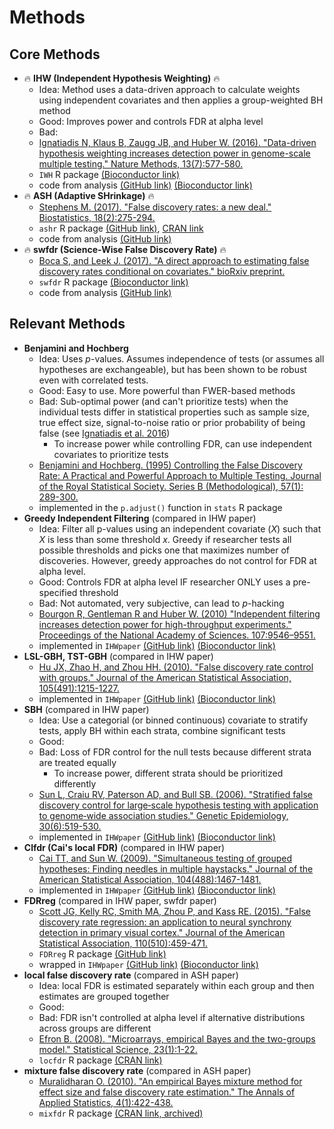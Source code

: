 # Methods

## Core Methods
- :fire: **IHW (Independent Hypothesis Weighting)** :fire:
  - Idea: Method uses a data-driven approach to calculate weights using independent covariates and then applies a group-weighted BH method
  - Good: Improves power and controls FDR at alpha level
  - Bad: 
  - [Ignatiadis N, Klaus B, Zaugg JB, and Huber W. (2016). "Data-driven hypothesis weighting increases detection power in genome-scale multiple testing." Nature Methods, 13(7):577-580.](https://www.ncbi.nlm.nih.gov/pubmed/27240256)
  - `IWH` R package [(Bioconductor link)](https://bioconductor.org/packages/release/bioc/html/IHW.html)
  - code from analysis [(GitHub link)](https://github.com/nignatiadis/IHWpaper/) [(Bioconductor link)](http://bioconductor.org/packages/release/data/experiment/html/IHWpaper.html)
- :fire: **ASH (Adaptive SHrinkage)** :fire:
  - [Stephens M. (2017). "False discovery rates: a new deal." Biostatistics, 18(2):275-294.](https://www.ncbi.nlm.nih.gov/pubmed/27756721)
  - `ashr` R package [(GitHub link)](https://github.com/stephens999/ashr), [CRAN link](https://cran.r-project.org/web/packages/ashr/index.html)
  - code from analysis [(GitHub link)](https://github.com/stephenslab/ash)
- :fire: **swfdr (Science-Wise False Discovery Rate)** :fire:
  - [Boca S, and Leek J. (2017). "A direct approach to estimating false discovery rates conditional on covariates." bioRxiv preprint.](http://www.biorxiv.org/content/early/2017/07/25/035675)
  - `swfdr` R package [(Bioconductor link)](https://bioconductor.org/packages/release/bioc/html/swfdr.html)
  - code from analysis [(GitHub link)](https://github.com/SiminaB/Fdr-regression)

## Relevant Methods
- **Benjamini and Hochberg**
  - Idea: Uses *p*-values. Assumes independence of tests (or assumes all hypotheses are exchangeable), but has been shown to be robust even with correlated tests. 
  - Good: Easy to use. More powerful than FWER-based methods
  - Bad: Sub-optimal power (and can't prioritize tests) when the individual tests differ in statistical properties such as sample size, true effect size, signal-to-noise ratio or prior probability of being false (see [Ignatiadis et al. 2016](https://www.ncbi.nlm.nih.gov/pubmed/27240256)) 
    - To increase power while controlling FDR, can use independent covariates to prioritize tests 
  - [Benjamini and Hochberg. (1995) Controlling the False Discovery Rate: A Practical and Powerful Approach to Multiple Testing. Journal of the Royal Statistical Society. Series B (Methodological), 57(1): 289-300.](http://www.stat.purdue.edu/~doerge/BIOINFORM.D/FALL06/Benjamini%20and%20Y%20FDR.pdf)
  - implemented in the `p.adjust()` function in `stats` R package
- **Greedy Independent Filtering** (compared in IHW paper)
  - Idea: Filter all p-values using an independent covariate ($X$) such that $X$ is less than some threshold $x$. Greedy if researcher tests all possible thresholds and picks one that maximizes number of discoveries. However, greedy approaches do not control for FDR at alpha level. 
  - Good: Controls FDR at alpha level IF researcher ONLY uses a pre-specified threshold
  - Bad: Not automated, very subjective, can lead to *p*-hacking
  - [Bourgon R, Gentleman R and Huber W. (2010) "Independent filtering increases detection power for high-throughput experiments." Proceedings of the National Academy of Sciences. 107:9546–9551.](http://www.pnas.org/content/107/21/9546.long)
  - implemented in `IHWpaper` [(GitHub link)](https://github.com/nignatiadis/IHWpaper/) [(Bioconductor link)](http://bioconductor.org/packages/release/data/experiment/html/IHWpaper.html)
- **LSL-GBH, TST-GBH** (compared in IHW paper)
  - [Hu JX, Zhao H, and Zhou HH. (2010). "False discovery rate control with groups." Journal of the American Statistical Association, 105(491):1215-1227.](https://www.ncbi.nlm.nih.gov/pmc/articles/PMC3175141/)
  - implemented in `IHWpaper` [(GitHub link)](https://github.com/nignatiadis/IHWpaper/) [(Bioconductor link)](http://bioconductor.org/packages/release/data/experiment/html/IHWpaper.html)
- **SBH** (compared in IHW paper)
  - Idea: Use a categorial (or binned continuous) covariate to stratify tests, apply BH within each strata, combine significant tests
  - Good: 
  - Bad: Loss of FDR control for the null tests because different strata are treated equally
    - To increase power, different strata should be prioritized differently
  - [Sun L, Craiu RV, Paterson AD, and Bull SB. (2006). "Stratified false discovery control for large‐scale hypothesis testing with application to genome‐wide association studies." Genetic Epidemiology, 30(6):519-530.](https://www.ncbi.nlm.nih.gov/pubmed/16800000)
  - implemented in `IHWpaper` [(GitHub link)](https://github.com/nignatiadis/IHWpaper/) [(Bioconductor link)](http://bioconductor.org/packages/release/data/experiment/html/IHWpaper.html)
- **Clfdr (Cai's local FDR)** (compared in IHW paper)
  - [Cai TT, and Sun W. (2009). "Simultaneous testing of grouped hypotheses: Finding needles in multiple haystacks." Journal of the American Statistical Association, 104(488):1467-1481.](https://pdfs.semanticscholar.org/b757/c6ca12e6db25a258d1078994e3ad96e18f06.pdf)
  - implemented in `IHWpaper` [(GitHub link)](https://github.com/nignatiadis/IHWpaper/) [(Bioconductor link)](http://bioconductor.org/packages/release/data/experiment/html/IHWpaper.html)
- **FDRreg** (compared in IHW paper, swfdr paper)
  - [Scott JG, Kelly RC, Smith MA, Zhou P, and Kass RE. (2015). "False discovery rate regression: an application to neural synchrony detection in primary visual cortex." Journal of the American Statistical Association, 110(510):459-471.](https://www.ncbi.nlm.nih.gov/pmc/articles/PMC4743052/)
  - `FDRreg` R package [(GitHub link)](https://github.com/jgscott/FDRreg)
  - wrapped in `IHWpaper` [(GitHub link)](https://github.com/nignatiadis/IHWpaper/) [(Bioconductor link)](http://bioconductor.org/packages/release/data/experiment/html/IHWpaper.html)
- **local false discovery rate** (compared in ASH paper)
  - Idea: local FDR is estimated separately within each group and then estimates are grouped together
  - Good: 
  - Bad: FDR isn't controlled at alpha level if alternative distributions across groups are different
  - [Efron B. (2008). "Microarrays, empirical Bayes and the two-groups model." Statistical Science, 23(1):1-22.](http://projecteuclid.org/download/pdfview_1/euclid.ss/1215441276)
  - `locfdr` R package [(CRAN link)](https://cran.r-project.org/web/packages/locfdr/index.html)
- **mixture false discovery rate** (compared in ASH paper)
  - [Muralidharan O. (2010). "An empirical Bayes mixture method for effect size and false discovery rate estimation." The Annals of Applied Statistics, 4(1):422-438.](http://projecteuclid.org/download/pdfview_1/euclid.aoas/1273584461)
  - `mixfdr` R package [(CRAN link, archived)](https://cran.r-project.org/web/packages/mixfdr/index.html)






